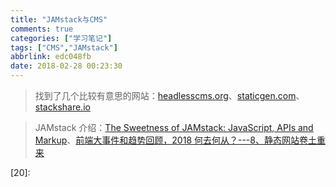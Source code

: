 ```yaml
---
title: "JAMstack与CMS"
comments: true
categories: ["学习笔记"]
tags: ["CMS","JAMstack"]
abbrlink: edc048fb
date: 2018-02-28 00:23:30
---
```


> 找到了几个比较有意思的网站：[headlesscms.org][01]、[staticgen.com][02]、[stackshare.io][05]

> JAMstack 介绍：[The Sweetness of JAMstack: JavaScript, APIs and Markup][03]、[前端大事件和趋势回顾，2018 何去何从？---8、静态网站卷土重来][04]







[01]: https://headlesscms.org/
[02]: https://www.staticgen.com/
[03]: https://thenewstack.io/the-sweetness-of-jamstack-javascript-apis-and-markup/
[04]: https://mp.weixin.qq.com/s/GhCdntYKN_9Y9tk6ENRFDg
[05]: https://stackshare.io/static-site-generators
[06]: 
[07]: 
[08]: 
[09]: 
[10]: 
[11]: 
[12]: 
[13]: 
[14]: 
[15]: 
[16]: 
[17]: 
[18]: 
[19]: 
[20]: 